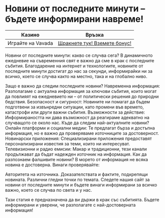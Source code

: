 # Новини от последните минути – бъдете информирани навреме!
| Казино                   | Връзка                                                                                         |
|--------------------------|------------------------------------------------------------------------------------------------|
| Играйте на Vavada        | [Щракнете тук! Вземете бонус!](https://partnervavadarv.com/?promo=664c53c2-c126-47df-a9b6-e93726155fae&target=register) |

Новини от последните минути: какво се случва сега?
В динамичното ежедневие на съвременния свят е важно да сме в крак с последните събития. Благодарение на интернет и технологиите, новините от последните минути достигат до нас за секунди, информирайки ни за всичко, което се случва както на местно, така и на глобално ниво.

Защо е важно да следим последните новини?
Навременна информация: Разполагаме с актуална информация за ключови събития, които могат да повлияят на ежедневието ни – от политически решения до природни бедствия.
Безопасност и сигурност: Новините ни помагат да бъдем подготвени за извънредни ситуации, като промени във времето, катастрофи или други важни събития.
Възможности за действие: Информираността ни дава възможност да реагираме адекватно на случващото се около нас.
Къде да следим най-актуалните новини?
Онлайн платформи и социални медии: Те предлагат бърза и достъпна информация, но е важно да проверяваме източниците за достоверност.
Новинарски приложения: Специализирани приложения предоставят персонализирани известия за теми, които ни интересуват.
Телевизионни и радио емисии: Макар и традиционни, тези канали продължават да бъдат надежден източник на информация.
Как да разпознаем фалшивите новини?
В морето от информация не всяка новина е достоверна. Винаги проверявайте:

Авторитета на източника.
Доказателствата и фактите, подкрепящи новината.
Различни гледни точки по темата.
Следете нашия сайт за новини от последните минути и бъдете винаги информирани за всичко важно, което се случва по света и у нас.

Тази статия е предназначена да ви държи в крак със събитията. Бъдете информирани и уверени, че разполагате с най-достоверната информация!
